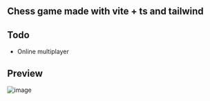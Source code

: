 ## Chess game made with vite + ts and tailwind

## Todo 

- Online multiplayer 

## Preview
![image](https://github.com/user-attachments/assets/fe12264b-961c-4b2a-99b9-066581c6ae6f)
